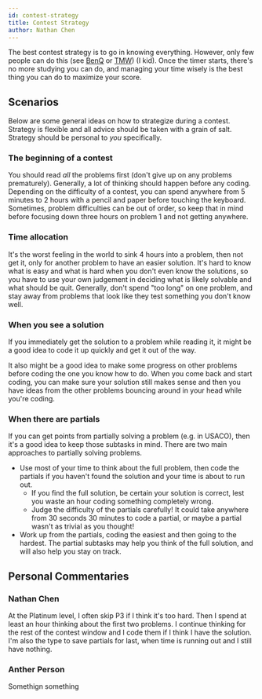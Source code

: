 ```yaml
---
id: contest-strategy
title: Contest Strategy
author: Nathan Chen
---
```


The best contest strategy is to go in knowing everything. However, only few people can do this (see [BenQ](https://codeforces.com/profile/benq) or [TMW](https://codeforces.com/profile/tmwilliamlin168)) (I kid). Once the timer starts, there's no more studying you can do, and managing your time wisely is the best thing you can do to maximize your score.

## Scenarios

Below are some general ideas on how to strategize during a contest.
Strategy is flexible and all advice should be taken with a grain of salt. Strategy should be personal to *you* specifically.

### The beginning of a contest
You should read *all* the problems first (don't give up on any problems prematurely). Generally, a lot of thinking should happen before any coding. Depending on the difficulty of a contest, you can spend anywhere from 5 minutes to 2 hours with a pencil and paper before touching the keyboard. Sometimes, problem difficulties can be out of order, so keep that in mind before focusing down three hours on problem 1 and not getting anywhere.

### Time allocation
It's the worst feeling in the world to sink 4 hours into a problem, then not get it, only for another problem to have an easier solution. It's hard to know what is easy and what is hard when you don't even know the solutions, so you have to use your own judgement in deciding what is likely solvable and what should be quit. Generally, don't spend "too long" on one problem, and stay away from problems that look like they test something you don't know well. 

### When you see a solution
If you immediately get the solution to a problem while reading it, it might be a good idea to code it up quickly and get it out of the way. 

It also might be a good idea to make some progress on other problems before coding the one you know how to do. When you come back and start coding, you can make sure your solution still makes sense and then you have ideas from the other problems bouncing around in your head while you're coding.

### When there are partials
If you can get points from partially solving a problem (e.g. in USACO), then it's a good idea to keep those subtasks in mind. There are two main approaches to partially solving problems.
- Use most of your time to think about the full problem, then code the partials if you haven't found the solution and your time is about to run out. 
  - If you find the full solution, be certain your solution is correct, lest you waste an hour coding something completely wrong.
  - Judge the difficulty of the partials carefully! It could take anywhere from 30 seconds 30 minutes to code a partial, or maybe a partial wasn't as trivial as you thought!
- Work up from the partials, coding the easiest and then going to the hardest. The partial subtasks may help you think of the full solution, and will also help you stay on track.

## Personal Commentaries
### Nathan Chen
At the Platinum level, I often skip P3 if I think it's too hard. Then I spend at least an hour thinking about the first two problems. I continue thinking for the rest of the contest window and I code them if I think I have the solution. I'm also the type to save partials for last, when time is running out and I still have nothing.

### Anther Person
Somethign something
